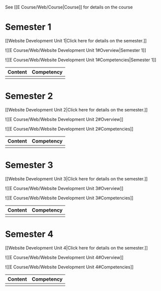 See [[E Course/Web/Course|Course]] for details on the course
 
# Semester 1

[[Website Development Unit 1|Click here for details on the semester.]]

![[E Course/Web/Website Development Unit 1#Overview|Semester 1]]

![[E Course/Web/Website Development Unit 1#Competencies|Semester 1]]

| Content | Competency |
| ------- | ---------- |
|         |            |


# Semester 2


[[Website Development Unit 2|Click here for details on the semester.]]

![[E Course/Web/Website Development Unit 2#Overview]]

![[E Course/Web/Website Development Unit 2#Competencies]]

| Content | Competency |
| ------- | ---------- |
|         |            |


# Semester 3

[[Website Development Unit 3|Click here for details on the semester.]]

![[E Course/Web/Website Development Unit 3#Overview]]

![[E Course/Web/Website Development Unit 3#Competencies]]

| Content | Competency |
| ------- | ---------- |
|         |            |


# Semester 4

[[Website Development Unit 4|Click here for details on the semester.]]

![[E Course/Web/Website Development Unit 4#Overview]]

![[E Course/Web/Website Development Unit 4#Competencies]]

| Content | Competency |
| ------- | ---------- |
|         |            |






